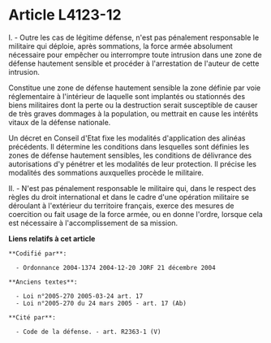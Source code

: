 # Article L4123-12

I. - Outre les cas de légitime défense, n'est pas pénalement responsable le militaire qui déploie, après sommations, la force
armée absolument nécessaire pour empêcher ou interrompre toute intrusion dans une zone de défense hautement sensible et
procéder à l'arrestation de l'auteur de cette intrusion.

Constitue une zone de défense hautement sensible la zone définie par voie réglementaire à l'intérieur de laquelle sont
implantés ou stationnés des biens militaires dont la perte ou la destruction serait susceptible de causer de très graves
dommages à la population, ou mettrait en cause les intérêts vitaux de la défense nationale.

Un décret en Conseil d'Etat fixe les modalités d'application des alinéas précédents. Il détermine les conditions dans
lesquelles sont définies les zones de défense hautement sensibles, les conditions de délivrance des autorisations d'y
pénétrer et les modalités de leur protection. Il précise les modalités des sommations auxquelles procède le militaire.

II. - N'est pas pénalement responsable le militaire qui, dans le respect des règles du droit international et dans le cadre
d'une opération militaire se déroulant à l'extérieur du territoire français, exerce des mesures de coercition ou fait usage
de la force armée, ou en donne l'ordre, lorsque cela est nécessaire à l'accomplissement de sa mission.

**Liens relatifs à cet article**

	**Codifié par**:

	  - Ordonnance 2004-1374 2004-12-20 JORF 21 décembre 2004

	**Anciens textes**:

	  - Loi n°2005-270 2005-03-24 art. 17
	  - Loi n°2005-270 du 24 mars 2005 - art. 17 (Ab)

	**Cité par**:

	  - Code de la défense. - art. R2363-1 (V)
